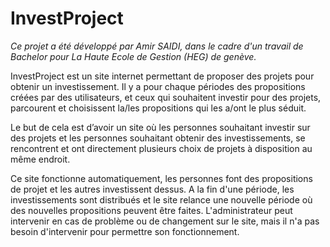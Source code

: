 # InvestProject
<i>Ce projet a été développé par Amir SAIDI, dans le cadre d'un travail de Bachelor pour La Haute Ecole de Gestion (HEG) de genève.</i>


InvestProject est un site internet permettant de proposer des projets pour obtenir un investissement. 
Il y a pour chaque périodes des propositions créées par des utilisateurs, et ceux qui souhaitent investir pour des projets, parcourent
et choisissent la/les propositions qui les a/ont le plus séduit.

Le but de cela est d’avoir un site où les personnes souhaitant investir sur des projets et les personnes souhaitant obtenir des investissements,
se rencontrent et ont directement plusieurs choix de projets à disposition au même endroit.

Ce site fonctionne automatiquement, les personnes font des propositions de projet et les autres investissent dessus. A la fin d'une période, les investissements sont distribués et le site relance une nouvelle période où des nouvelles propositions peuvent être faites.
L'administrateur peut intervenir en cas de problème ou de changement sur le site, mais il n'a pas besoin d'intervenir pour permettre son fonctionnement.
